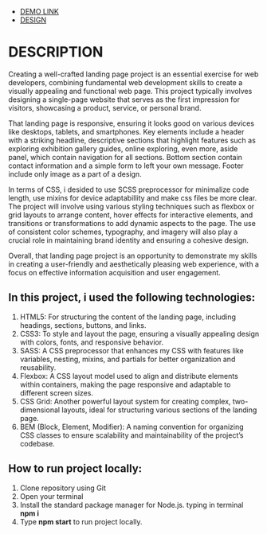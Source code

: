 - [DEMO LINK](https://kasianeno.github.io/the-met-landing/)
- [DESIGN](https://www.figma.com/design/lSR1m42L9YwzQwzzxKwHpw/THE-MET?node-id=8590-29&node-type=CANVAS&t=mJk9HzOOhSmnpFpE-0)

<h1>DESCRIPTION</h1>

Creating a well-crafted landing page project is an essential exercise for web developers, combining fundamental web development skills to create a visually appealing and functional web page. This project typically involves designing a single-page website that serves as the first impression for visitors, showcasing a product, service, or personal brand. 

That landing page is responsive, ensuring it looks good on various devices like desktops, tablets, and smartphones. Key elements include a header with a striking headline, descriptive sections that highlight features such as exploring exhibition gallery guides, online exploring, even more, aside panel, which contain navigation for all sections. Bottom section contain contact information and a simple form to left your own message. Footer include only image as a part of a design.

In terms of CSS, i desided to use SCSS preprocessor for minimalize code length, use mixins for device adaptabillity and make css files be more clear. The project will involve using various styling techniques such as flexbox or grid layouts to arrange content, hover effects for interactive elements, and transitions or transformations to add dynamic aspects to the page. The use of consistent color schemes, typography, and imagery will also play a crucial role in maintaining brand identity and ensuring a cohesive design.

Overall, that landing page project is an opportunity to demonstrate my skills in creating a user-friendly and aesthetically pleasing web experience, with a focus on effective information acquisition and user engagement.


<h2>In this project, i used the following technologies:</h2>
<ol>
  <li>HTML5: For structuring the content of the landing page, including headings, sections, buttons, and links.</li>
  <li>CSS3: To style and layout the page, ensuring a visually appealing design with colors, fonts, and responsive behavior.</li>
  <li>SASS: A CSS preprocessor that enhances my CSS with features like variables, nesting, mixins, and partials for better organization and reusability.</li>
  <li>Flexbox: A CSS layout model used to align and distribute elements within containers, making the page responsive and adaptable to different screen sizes.</li>
  <li>CSS Grid: Another powerful layout system for creating complex, two-dimensional layouts, ideal for structuring various sections of the landing page.</li>
  <li>BEM (Block, Element, Modifier): A naming convention for organizing CSS classes to ensure scalability and maintainability of the project’s codebase.</li>
</ol>

<h2>How to run project locally:</h2>
<ol>
  <li>Clone repository using Git</li>
  <li>Open your terminal</li>
  <li>Install the standard package manager for Node.js. typing in terminal <b>npm i</b></li>
  <li>Type <b>npm start</b> to run project locally.</li>
</ol>
